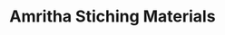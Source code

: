 ---
title: "Amritha Stiching Materials"
url: /trivandrum/amritha-stiching-materials/
shop: Schneiderei
---